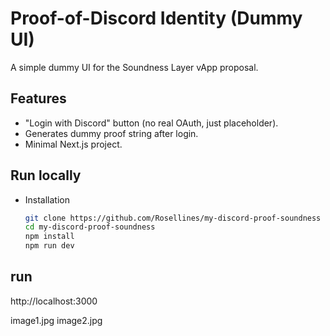 # Proof-of-Discord Identity (Dummy UI)

A simple dummy UI for the Soundness Layer vApp proposal.

## Features
- "Login with Discord" button (no real OAuth, just placeholder).
- Generates dummy proof string after login.
- Minimal Next.js project.

## Run locally
- Installation
  ```bash
  git clone https://github.com/Rosellines/my-discord-proof-soundness
  cd my-discord-proof-soundness
  npm install
  npm run dev

## run
http://localhost:3000

image1.jpg
image2.jpg
